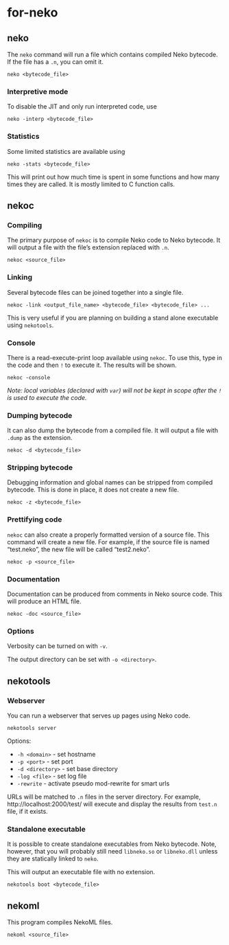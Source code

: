 for-neko
========
<div id="body">
				<h2 id="neko">neko</h2>

<p>The <code>neko</code> command will run a file which contains compiled Neko bytecode. If the file has a <code>.n</code>, you can omit it.</p>

<p><code>neko &lt;bytecode_file&gt;</code></p>

<h3 id="interpretive_mode">Interpretive mode</h3>

<p>To disable the JIT and only run interpreted code, use</p>

<p><code>neko -interp &lt;bytecode_file&gt;</code></p>

<h3 id="statistics">Statistics</h3>

<p>Some limited statistics are available using</p>

<p><code>neko -stats &lt;bytecode_file&gt;</code></p>

<p>This will print out how much time is spent in some functions and how many times they are called. It is mostly limited to C function calls.</p>

<h2 id="nekoc">nekoc</h2>

<h3 id="compiling">Compiling</h3>

<p>The primary purpose of <code>nekoc</code> is to compile Neko code to Neko bytecode. It will output a file with the file’s extension replaced with <code>.n</code>.</p>

<p><code>nekoc &lt;source_file&gt;</code></p>

<h3 id="linking">Linking</h3>

<p>Several bytecode files can be joined together into a single file.</p>

<p><code>nekoc -link &lt;output_file_name&gt; &lt;bytecode_file&gt; &lt;bytecode_file&gt; ...</code></p>

<p>This is very useful if you are planning on building a stand alone executable using <code>nekotools</code>.</p>

<h3 id="console">Console</h3>

<p>There is a read-execute-print loop available using <code>nekoc</code>. To use this, type in the code and then <code>!</code> to execute it. The results will be shown.</p>

<p><code>nekoc -console</code></p>

<p><em>Note: local variables (declared with <code>var</code>) will not be kept in scope after the <code>!</code> is used to execute the code.</em></p>

<h3 id="dumping_bytecode">Dumping bytecode</h3>

<p>It can also dump the bytecode from a compiled file. It will output a file with <code>.dump</code> as the extension.</p>

<p><code>nekoc -d &lt;bytecode_file&gt;</code></p>

<h3 id="stripping_bytecode">Stripping bytecode</h3>

<p>Debugging information and global names can be stripped from compiled bytecode. This is done in place, it does not create a new file.</p>

<p><code>nekoc -z &lt;bytecode_file&gt;</code></p>

<h3 id="prettifying_code">Prettifying code</h3>

<p><code>nekoc</code> can also create a properly formatted version of a source file. This command will create a new file. For example, if the source file is named “test.neko”, the new file will be called “test2.neko”.</p>

<p><code>nekoc -p &lt;source_file&gt;</code></p>

<h3 id="documentation">Documentation</h3>

<p>Documentation can be produced from comments in Neko source code. This will produce an HTML file.</p>

<p><code>nekoc -doc &lt;source_file&gt;</code></p>

<h3 id="options">Options</h3>

<p>Verbosity can be turned on with <code>-v</code>.</p>

<p>The output directory can be set with <code>-o &lt;directory&gt;</code>.</p>

<h2 id="nekotools">nekotools</h2>

<h3 id="webserver">Webserver</h3>

<p>You can run a webserver that serves up pages using Neko code.</p>

<p><code>nekotools server</code></p>

<p>Options:</p>

<ul>
<li><code>-h &lt;domain&gt;</code> - set hostname</li>

<li><code>-p &lt;port&gt;</code> - set port</li>

<li><code>-d &lt;directory&gt;</code> - set base directory</li>

<li><code>-log &lt;file&gt;</code> - set log file</li>

<li><code>-rewrite</code> - activate pseudo mod-rewrite for smart urls</li>
</ul>

<p>URLs will be matched to <code>.n</code> files in the server directory. For example, http://localhost:2000/test/ will execute and display the results from <code>test.n</code> file, if it exists.</p>

<h3 id="standalone_executable">Standalone executable</h3>

<p>It is possible to create standalone executables from Neko bytecode. Note, however, that you will probably still need <code>libneko.so</code> or <code>libneko.dll</code> unless they are statically linked to <code>neko</code>.</p>

<p>This will output an executable file with no extension.</p>

<p><code>nekotools boot &lt;bytecode_file&gt;</code></p>

<h2 id="nekoml">nekoml</h2>

<p>This program compiles NekoML files.</p>

<p><code>nekoml &lt;source_file&gt;</code></p>
			</div>
